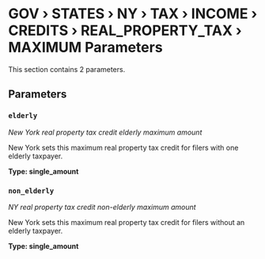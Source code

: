 # GOV › STATES › NY › TAX › INCOME › CREDITS › REAL_PROPERTY_TAX › MAXIMUM Parameters

This section contains 2 parameters.

## Parameters

### `elderly`
*New York real property tax credit elderly maximum amount*

New York sets this maximum real property tax credit for filers with one elderly taxpayer.

**Type: single_amount**


### `non_elderly`
*NY real property tax credit non-elderly maximum amount*

New York sets this maximum real property tax credit for filers without an elderly taxpayer.

**Type: single_amount**

